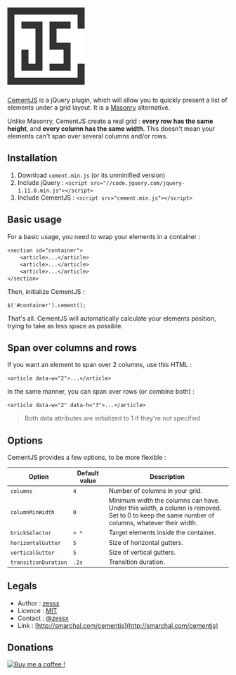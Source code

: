 ![CementJS](cementjs.png)
=====================

[CementJS](http://smarchal.com/cementjs) is a jQuery plugin, which will allow you to quickly present a list of elements under a grid layout. It is a [Masonry](http://masonry.desandro.com/) alternative.

Unlike Masonry, CementJS create a real grid : **every row has the same height**, and **every column has the same width**. This doesn't mean your elements can't span over several columns and/or rows.

Installation
------------

1. Download `cement.min.js` (or its unminified version)
2. Include jQuery : `<script src="//code.jquery.com/jquery-1.11.0.min.js"></script>`
3. Include CementJS : `<script src="cement.min.js"></script>`

Basic usage
-----------

For a basic usage, you need to wrap your elements in a container :

	<section id="container">
		<article>...</article>
		<article>...</article>
		<article>...</article>
	</section>

Then, initialize CementJS :

    $('#container').cement();

That's all. CementJS will automatically calculate your elements position, trying to take as less space as possible.

Span over columns and rows
--------------------------

If you want an element to span over 2 columns, use this HTML :

	<article data-w="2">...</article>

In the same manner, you can span over rows (or combine both) :

	<article data-w="2" data-h="3">...</article>

> Both data attributes are initialized to 1 if they're not specified

Options
-------

CementJS provides a few options, to be more flexible :

Option               | Default value | Description 
-------------------- | ------------- | -----
`columns`            | `4`           | Number of columns in your grid. 
`columnMinWidth`     | `0`           | Minimum width the columns can have. Under this width, a column is removed.<br>Set to 0 to keep the same number of columns, whatever their width. 
`brickSelector`      | `> *`         | Target elements inside the container. 
`horizontalGutter`   | `5`           | Size of horizontal gutters. 
`verticalGutter`     | `5`           | Size of vertical gutters. 
`transitionDuration` | `.2s`         | Transition duration. 

Legals
------
- Author : [zessx](https://github.com/zessx)
- Licence : [MIT](http://opensource.org/licenses/MIT) 
- Contact : [@zessx](https://twitter.com/zessx)
- Link  : [http://smarchal.com/cementjs](http://smarchal.com/cementjs)

Donations
---------

[![Buy me a coffee !](http://doc.smarchal.com/bmac)](https://www.paypal.com/cgi-bin/webscr?cmd=_donations&business=KTYWBM9HJMMSE&lc=FR&item_name=Buy%20a%20coffee%20to%20zessx%20%28Samuel%20Marchal%29&currency_code=EUR&bn=PP%2dDonationsBF%3abmac%3aNonHosted)
